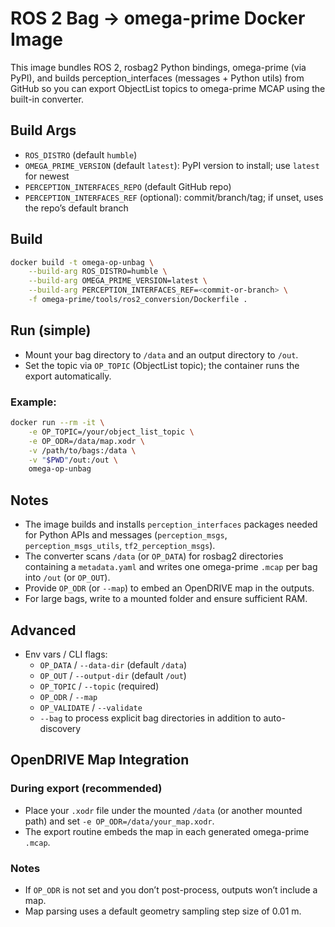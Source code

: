 # ROS 2 Bag -> omega-prime Docker Image

This image bundles ROS 2, rosbag2 Python bindings, omega-prime (via PyPI), and builds perception_interfaces (messages + Python utils) from GitHub so you can export ObjectList topics to omega-prime MCAP using the built-in converter.

## Build Args
- `ROS_DISTRO` (default `humble`)
- `OMEGA_PRIME_VERSION` (default `latest`): PyPI version to install; use `latest` for newest
- `PERCEPTION_INTERFACES_REPO` (default GitHub repo)
- `PERCEPTION_INTERFACES_REF` (optional): commit/branch/tag; if unset, uses the repo’s default branch

## Build
```bash
docker build -t omega-op-unbag \
    --build-arg ROS_DISTRO=humble \
    --build-arg OMEGA_PRIME_VERSION=latest \
    --build-arg PERCEPTION_INTERFACES_REF=<commit-or-branch> \
    -f omega-prime/tools/ros2_conversion/Dockerfile .
```

## Run (simple)
- Mount your bag directory to `/data` and an output directory to `/out`.
- Set the topic via `OP_TOPIC` (ObjectList topic); the container runs the export automatically.

### Example:
```bash
docker run --rm -it \
    -e OP_TOPIC=/your/object_list_topic \
    -e OP_ODR=/data/map.xodr \
    -v /path/to/bags:/data \
    -v "$PWD"/out:/out \
    omega-op-unbag
```

## Notes
- The image builds and installs `perception_interfaces` packages needed for Python APIs and messages (`perception_msgs`, `perception_msgs_utils`, `tf2_perception_msgs`).
- The converter scans `/data` (or `OP_DATA`) for rosbag2 directories containing a `metadata.yaml` and writes one omega-prime `.mcap` per bag into `/out` (or `OP_OUT`).
- Provide `OP_ODR` (or `--map`) to embed an OpenDRIVE map in the outputs.
- For large bags, write to a mounted folder and ensure sufficient RAM.

## Advanced
- Env vars / CLI flags:
  - `OP_DATA` / `--data-dir` (default `/data`)
  - `OP_OUT` / `--output-dir` (default `/out`)
  - `OP_TOPIC` / `--topic` (required)
  - `OP_ODR` / `--map`
  - `OP_VALIDATE` / `--validate`
  - `--bag` to process explicit bag directories in addition to auto-discovery

## OpenDRIVE Map Integration

### During export (recommended)
- Place your `.xodr` file under the mounted `/data` (or another mounted path) and set `-e OP_ODR=/data/your_map.xodr`.
- The export routine embeds the map in each generated omega-prime `.mcap`.

### Notes
- If `OP_ODR` is not set and you don’t post-process, outputs won’t include a map.
- Map parsing uses a default geometry sampling step size of 0.01 m.
